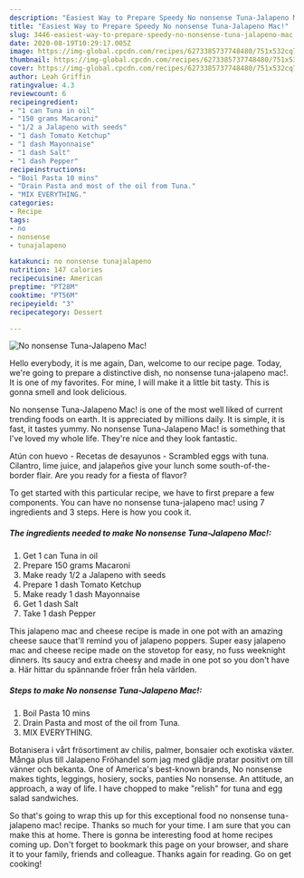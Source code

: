 ```yaml
---
description: "Easiest Way to Prepare Speedy No nonsense Tuna-Jalapeno Mac!"
title: "Easiest Way to Prepare Speedy No nonsense Tuna-Jalapeno Mac!"
slug: 3446-easiest-way-to-prepare-speedy-no-nonsense-tuna-jalapeno-mac
date: 2020-08-19T10:29:17.005Z
image: https://img-global.cpcdn.com/recipes/6273385737748480/751x532cq70/no-nonsense-tuna-jalapeno-mac-recipe-main-photo.jpg
thumbnail: https://img-global.cpcdn.com/recipes/6273385737748480/751x532cq70/no-nonsense-tuna-jalapeno-mac-recipe-main-photo.jpg
cover: https://img-global.cpcdn.com/recipes/6273385737748480/751x532cq70/no-nonsense-tuna-jalapeno-mac-recipe-main-photo.jpg
author: Leah Griffin
ratingvalue: 4.3
reviewcount: 6
recipeingredient:
- "1 can Tuna in oil"
- "150 grams Macaroni"
- "1/2 a Jalapeno with seeds"
- "1 dash Tomato Ketchup"
- "1 dash Mayonnaise"
- "1 dash Salt"
- "1 dash Pepper"
recipeinstructions:
- "Boil Pasta 10 mins"
- "Drain Pasta and most of the oil from Tuna."
- "MIX EVERYTHING."
categories:
- Recipe
tags:
- no
- nonsense
- tunajalapeno

katakunci: no nonsense tunajalapeno 
nutrition: 147 calories
recipecuisine: American
preptime: "PT28M"
cooktime: "PT56M"
recipeyield: "3"
recipecategory: Dessert

---
```



![No nonsense Tuna-Jalapeno Mac!](https://img-global.cpcdn.com/recipes/6273385737748480/751x532cq70/no-nonsense-tuna-jalapeno-mac-recipe-main-photo.jpg)

Hello everybody, it is me again, Dan, welcome to our recipe page. Today, we're going to prepare a distinctive dish, no nonsense tuna-jalapeno mac!. It is one of my favorites. For mine, I will make it a little bit tasty. This is gonna smell and look delicious.

No nonsense Tuna-Jalapeno Mac! is one of the most well liked of current trending foods on earth. It is appreciated by millions daily. It is simple, it is fast, it tastes yummy. No nonsense Tuna-Jalapeno Mac! is something that I've loved my whole life. They're nice and they look fantastic.

Atún con huevo - Recetas de desayunos - Scrambled eggs with tuna. Cilantro, lime juice, and jalapeños give your lunch some south-of-the-border flair. Are you ready for a fiesta of flavor?


To get started with this particular recipe, we have to first prepare a few components. You can have no nonsense tuna-jalapeno mac! using 7 ingredients and 3 steps. Here is how you cook it.

<!--inarticleads1-->

##### The ingredients needed to make No nonsense Tuna-Jalapeno Mac!:

1. Get 1 can Tuna in oil
1. Prepare 150 grams Macaroni
1. Make ready 1/2 a Jalapeno with seeds
1. Prepare 1 dash Tomato Ketchup
1. Make ready 1 dash Mayonnaise
1. Get 1 dash Salt
1. Take 1 dash Pepper


This jalapeno mac and cheese recipe is made in one pot with an amazing cheese sauce that&#39;ll remind you of jalapeno poppers. Super easy jalapeno mac and cheese recipe made on the stovetop for easy, no fuss weeknight dinners. Its saucy and extra cheesy and made in one pot so you don&#39;t have a. Här hittar du spännande fröer från hela världen. 

<!--inarticleads2-->

##### Steps to make No nonsense Tuna-Jalapeno Mac!:

1. Boil Pasta 10 mins
1. Drain Pasta and most of the oil from Tuna.
1. MIX EVERYTHING.


Botanisera i vårt frösortiment av chilis, palmer, bonsaier och exotiska växter. Många plus till Jalapeno Fröhandel som jag med glädje pratar positivt om till vänner och bekanta. One of America&#39;s best-known brands, No nonsense makes tights, leggings, hosiery, socks, panties No nonsense. An attitude, an approach, a way of life. I have chopped to make &#34;relish&#34; for tuna and egg salad sandwiches. 

So that's going to wrap this up for this exceptional food no nonsense tuna-jalapeno mac! recipe. Thanks so much for your time. I am sure that you can make this at home. There is gonna be interesting food at home recipes coming up. Don't forget to bookmark this page on your browser, and share it to your family, friends and colleague. Thanks again for reading. Go on get cooking!
